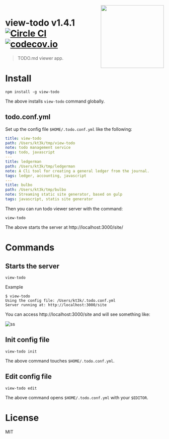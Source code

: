 <img align="right" width="200" height="200" src="http://kt3k.github.io/view-todo/src/site/img/view-todo.svg" />

# view-todo v1.4.1 [![Circle CI](https://circleci.com/gh/kt3k/view-todo.svg?style=svg)](https://circleci.com/gh/kt3k/view-todo) [![codecov.io](https://codecov.io/github/kt3k/view-todo/coverage.svg?branch=master)](https://codecov.io/github/kt3k/view-todo?branch=master)

> TODO.md viewer app.

# Install

    npm install -g view-todo

The above installs `view-todo` command globally.

## todo.conf.yml

Set up the config file `$HOME/.todo.conf.yml` like the following:

```yml
title: view-todo
path: /Users/kt3k/tmp/view-todo
note: todo management service
tags: todo, javascript
---
title: ledgerman
path: /Users/kt3k/tmp/ledgerman
note: A Cli tool for creating a general ledger from the journal.
tags: ledger, accounting, javascript
---
title: bulbo
path: /Users/kt3k/tmp/bulbo
note: Streaming static site generator, based on gulp
tags: javascript, statis site generator
```

Then you can run todo viewer server with the command:

    view-todo

The above starts the server at http://localhost:3000/site/

# Commands

## Starts the server

    view-todo

Example

    $ view-todo
    Using the config file: /Users/kt3k/.todo.conf.yml
    Server running at: http://localhost:3000/site

You can access http://localhost:3000/site and will see something like:

![ss](http://kt3k.github.io/view-todo/media/todo-ss.png)

## Init config file

    view-todo init

The above command touches `$HOME/.todo.conf.yml`.

## Edit config file

    view-todo edit

The above command opens `$HOME/.todo.conf.yml` with your `$EDITOR`.

# License

MIT

